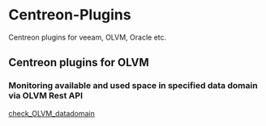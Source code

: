 # Centreon-Plugins
Centreon plugins for veeam, OLVM, Oracle etc.

## Centreon plugins for OLVM
### Monitoring available and used space in specified data domain via OLVM Rest API
[check_OLVM_datadomain](https://github.com/VCNTQA/Centreon-Plugins/blob/main/check_OLVM_datadomain.py)
